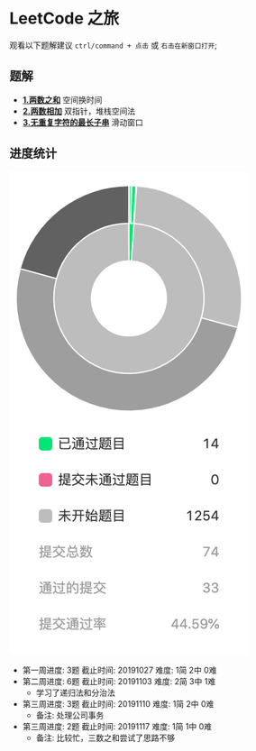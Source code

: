 # LeetCode 之旅

观看以下题解建议 ```ctrl/command + 点击``` 或 ```右击在新窗口打开```;

## 题解
- [**1.两数之和**](https://xiaoranzife.com/guide/arithmetic/1.TwoSum.html) 空间换时间
- [**2.两数相加**](https://xiaoranzife.com/guide/arithmetic/2.AddTwoNumbers.html) 双指针，堆栈空间法
- [**3.无重复字符的最长子串**](https://xiaoranzife.com/guide/arithmetic/3.lengthOfLongestSubstring.html) 滑动窗口

## 进度统计
![进度](./20191117.png)

- 第一周进度: 3题 截止时间: 20191027 难度: 1简 2中 0难
- 第二周进度: 6题 截止时间: 20191103 难度: 2简 3中 1难
    + 学习了递归法和分治法
- 第三周进度: 3题 截止时间: 20191110 难度: 1简 2中 0难
    + 备注: 处理公司事务
- 第三周进度: 2题 截止时间: 20191117 难度: 1简 1中 0难
    + 备注: 比较忙，三数之和尝试了思路不够


